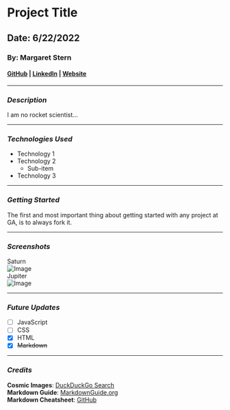# Project Title

## Date: 6/22/2022

### By: Margaret Stern

#### [GitHub](https://github.com/mirarifka) | [LinkedIn](https://www.linkedin.com/in/margaret-stern-3a7a5983/) | [Website](https://www.instagram.com/m____r____s_/)

---

### **_Description_**

I am no rocket scientist...

---

### **_Technologies Used_**

- Technology 1
- Technology 2
  - Sub-item
- Technology 3

---

### **_Getting Started_**

The first and most important thing about getting started with any project at GA, is to always fork it.

---

### **_Screenshots_**

Saturn  
![Image](https://cdn.cdnparenting.com/articles/2019/03/20144215/645002791-H-1024x700.jpg)  
Jupiter  
![Image](https://preview.redd.it/4mru1h0urruy.png?auto=webp&s=fef58f5418aceea6ec746d948b77648a4f1aaeac)

---

### **_Future Updates_**

- [ ] JavaScript
- [ ] CSS
- [x] HTML
- [x] ~~Markdown~~

---

### **_Credits_**

**Cosmic Images**: [DuckDuckGo Search](https://duckduckgo.com/)  
**Markdown Guide**: [MarkdownGuide.org](https://www.markdownguide.org/cheat-sheet/)  
**Markdown Cheatsheet**: [GitHub](https://github.com/adam-p/markdown-here/wiki/Markdown-Cheatsheet)
